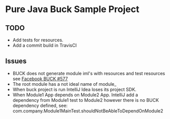 Pure Java Buck Sample Project
=============================


TODO
----
 * Add tests for resources.
 * Add a commit build in TravisCI

Issues
------
 * BUCK does not generate module iml's with resources and test resources see [Facebook BUCK #577](https://github.com/facebook/buck/pull/577)
 * The root module has a not ideal name of module_
 * When buck project is run IntelliJ Idea loses its project SDK.
 * When Module1 App depends on Module2 App. IntelliJ add a dependency from Module1 test to Module2 however there is no BUCK dependency defined,
   see: com.company.Module1MainTest.shouldNotBeAbleToDependOnModule2
